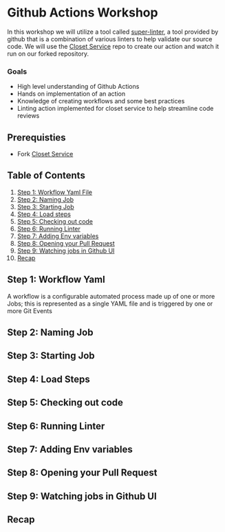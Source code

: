 
# Github Actions Workshop

In this workshop we will utilize a tool called [super-linter](https://github.com/github/super-linter), a tool provided by github that is a combination of various linters to help validate our source code. We will use the [Closet Service](https://github.com/MensWearhouse/closet-service) repo to create our action and watch it run on our forked repository.

### Goals

 - High level understanding of Github Actions
 - Hands on implementation of an action
 - Knowledge of creating workflows and some best practices
 - Linting action implemented for closet service to help streamline code reviews

## Prerequisties

 - Fork [Closet Service](https://github.com/MensWearhouse/closet-service) 

## Table of Contents

1. [Step 1: Workflow Yaml File](#WorkflowYaml)
2. [Step 2: Naming Job](#NamingJob)
3. [Step 3:  Starting Job](#StartingJob)
4. [Step 4:  Load steps](#LoadSteps)
5. [Step 5: Checking out code](#Checking)
6. [Step 6: Running Linter](#RunningLinter)
7. [Step 7: Adding Env variables](#AddingEnv)
8. [Step 8: Opening your Pull Request](#OpeningPR)
9. [Step 9: Watching jobs in Github UI](#WatchingJobs)
10. [Recap](#Recap) 


## Step 1: Workflow Yaml 
<a name="WorkflowYaml"></a>
A workflow is a configurable automated process made up of one or more Jobs; this is represented as a single YAML file and is triggered by one or more Git Events

## Step 2: Naming Job
<a name="NamingJob"></a>
## Step 3: Starting Job
<a name="StartingJob"></a>
## Step 4: Load Steps
<a name="LoadSteps"></a>
## Step 5: Checking out code
<a name="Checking"></a>
## Step 6: Running Linter 
<a name="RunningLinter"></a>
## Step 7: Adding Env variables
<a name="AddingEnv"></a>
## Step 8: Opening your Pull Request
<a name="OpeningPR"></a>
## Step 9: Watching jobs in Github UI
<a name="WatchingJobs"></a>
## Recap
